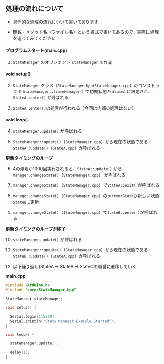 ## 処理の流れについて

- 具体的な処理の流れについて書いてあります

- 関数・メソッド名（ファイル名）という書式で書いてあるので、実際に処理を追ってみてください

#### プログラムスタート(main.cpp)

1. `StateManager` のオブジェクト `stateManager` を作成

#### void setup()

2. `StateManager` クラス（`StateManager.hpp`/`StateManager.cpp`）のコンストラクタ `StateManager::StateManager()` で初期状態が `StateA` に設定され、`StateA::enter()` が呼ばれる

3.  ```StateA::enter()```の処理が行われる（今回は内部の処理はない）

#### void loop()

4.  `stateManager.update()` が呼ばれる

5. `StateManager::update()`（`StateManager.cpp`）から現在の状態である `StateA::update()`（`StateA.cpp`）が呼ばれる

**更新タイミングのループ**

6. 4の処理が1000回実行されると、`StateA::update()` から `manager.changeState()`（`StateManager.cpp`） が呼ばれる

7. `manager.changeState()`（`StateManager.cpp`）で`StateA::exit()`が呼ばれる

8. `manager.changeState()`（`StateManager.cpp`）の`currentState`が新しい状態`StateB`に更新

9. `manager.changeState()`（`StateManager.cpp`）で`StateB::enter()`が呼ばれる

**更新タイミングのループが終了**

10. `stateManager.update()` が呼ばれる

11. `StateManager::update()`（`StateManager.cpp`）から現在の状態である `StateB::update()`（`StateA.cpp`）が呼ばれる

12. 以下繰り返し(StateA -> StateB -> StateCの順番に遷移していく)


**main.cpp**
```cpp
#include <Arduino.h>
#include "core/StateManager.hpp"

StateManager stateManager;

void setup() {

  Serial.begin(115200);
  Serial.println("State Manager Example Started");
}

void loop() {

  stateManager.update();

  delay(1);
}
```